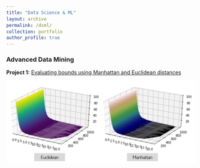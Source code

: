 ```yaml
---
title: "Data Science & ML"
layout: archive
permalink: /dsml/
collection: portfolio
author_profile: true
---
```


### Advanced Data Mining

**Project 1:** [Evaluating bounds using Manhattan and Euclidean distances](https://advaitiyer.github.io/dsml/2019-11-11/)

<img src="/assets/images/advanced-data-mining/HW1.png?raw=true"/>
